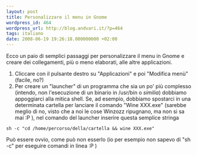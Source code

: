 ```yaml
---
layout: post
title: Personalizzare il menu in Gnome
wordpress_id: 464
wordpress_url: http://blog.andvari.it/?p=464
tags: italiano
date: 2008-06-19 19:26:18.000000000 +02:00
---
```

Ecco un paio di semplici passaggi per personalizzare il menu in Gnome e creare dei collegamenti, più o meno elaborati, alle altre applicazioni.
<ol>
	<li>Cliccare con il pulsante destro su "Applicazioni" e poi "Modifica menù" (facile, no?)</li>
	<li>Per creare un "launcher" di un programma che sia un po' più complesso (intendo, non l'esecuzione di un binario in /usr/bin o <em>similia</em>) dobbiamo appoggiarci alla mitica shell. Se, ad esempio, dobbiamo spostarci in una determinata cartella per lanciare il comando "Wine XXX.exe" (sarebbe meglio di no, visto che a noi le cose Winzozz ripugnano, ma non si sa mai :P ), nel comando del launcher inserire questa semplice stringa</li>
</ol>
<code>sh -c "cd /home/percorso/della/cartella &amp;&amp; wine XXX.exe"</code>

Può essere ovvio, come può non esserlo (io per esempio non sapevo di "sh -c" per eseguire comandi in linea :P )
